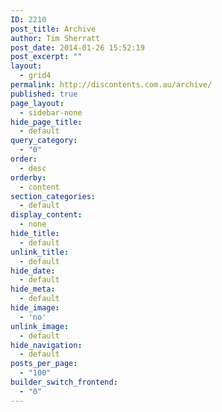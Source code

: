 ```yaml
---
ID: 2210
post_title: Archive
author: Tim Sherratt
post_date: 2014-01-26 15:52:19
post_excerpt: ""
layout:
  - grid4
permalink: http://discontents.com.au/archive/
published: true
page_layout:
  - sidebar-none
hide_page_title:
  - default
query_category:
  - "0"
order:
  - desc
orderby:
  - content
section_categories:
  - default
display_content:
  - none
hide_title:
  - default
unlink_title:
  - default
hide_date:
  - default
hide_meta:
  - default
hide_image:
  - 'no'
unlink_image:
  - default
hide_navigation:
  - default
posts_per_page:
  - "100"
builder_switch_frontend:
  - "0"
---
```


